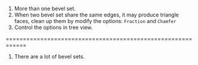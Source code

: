 1. More than one bevel set.
2. When two bevel set share the same edges, it may produce triangle faces, clean up
them by modify the options: `Fraction` and `Chamfer`
3. Control the options in tree view.



============================================================

1. There are a lot of bevel sets.
